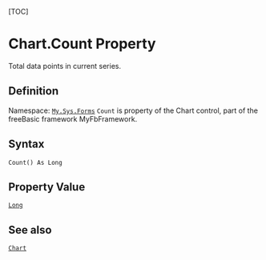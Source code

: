 [TOC]
# Chart.Count Property
Total data points in current series.
## Definition
Namespace: [`My.Sys.Forms`](My.Sys.Forms.md)
`Count` is property of the Chart control, part of the freeBasic framework MyFbFramework.
## Syntax
```freeBasic
Count() As Long
```
## Property Value
[`Long`]("https://www.freebasic.net/wiki/KeyPgLong")
## See also
[`Chart`](Chart.md)
